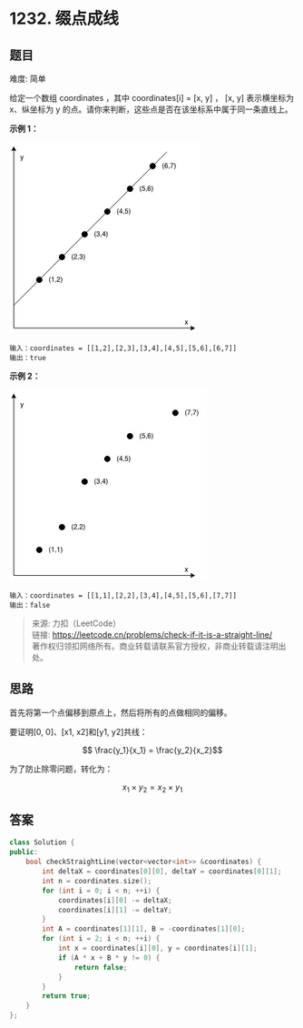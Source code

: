 # 1232. 缀点成线

## 题目

难度: 简单

给定一个数组 coordinates ，其中 coordinates[i] = [x, y] ， [x, y] 表示横坐标为 x、纵坐标为 y 的点。请你来判断，这些点是否在该坐标系中属于同一条直线上。

**示例 1：**

![](image/image-20231022214331607.png)

```
输入：coordinates = [[1,2],[2,3],[3,4],[4,5],[5,6],[6,7]]
输出：true

```

**示例 2：**

![](image/image-20231022214340703.png)

```
输入：coordinates = [[1,1],[2,2],[3,4],[4,5],[5,6],[7,7]]
输出：false

```

> 来源: 力扣（LeetCode）  
> 链接: <https://leetcode.cn/problems/check-if-it-is-a-straight-line/>  
> 著作权归领扣网络所有。商业转载请联系官方授权，非商业转载请注明出处。

## 思路

首先将第一个点偏移到原点上，然后将所有的点做相同的偏移。

要证明[0, 0]、[x1, x2]和[y1, y2]共线：

$$ \frac{y_1}{x_1} = \frac{y_2}{x_2}$$

为了防止除零问题，转化为：

$$x_1 \times y_2 = x_2 \times y_1$$

## 答案

```c++
class Solution {
public:
    bool checkStraightLine(vector<vector<int>> &coordinates) {
        int deltaX = coordinates[0][0], deltaY = coordinates[0][1];
        int n = coordinates.size();
        for (int i = 0; i < n; ++i) {
            coordinates[i][0] -= deltaX;
            coordinates[i][1] -= deltaY;
        }
        int A = coordinates[1][1], B = -coordinates[1][0];
        for (int i = 2; i < n; ++i) {
            int x = coordinates[i][0], y = coordinates[i][1];
            if (A * x + B * y != 0) {
                return false;
            }
        }
        return true;
    }
};
```
